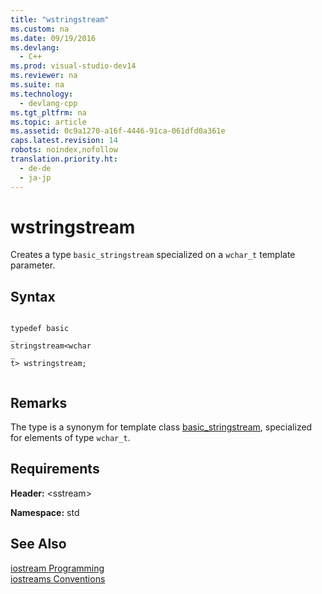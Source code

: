 ```yaml
---
title: "wstringstream"
ms.custom: na
ms.date: 09/19/2016
ms.devlang: 
  - C++
ms.prod: visual-studio-dev14
ms.reviewer: na
ms.suite: na
ms.technology: 
  - devlang-cpp
ms.tgt_pltfrm: na
ms.topic: article
ms.assetid: 0c9a1270-a16f-4446-91ca-061dfd0a361e
caps.latest.revision: 14
robots: noindex,nofollow
translation.priority.ht: 
  - de-de
  - ja-jp
---
```

# wstringstream
Creates a type `basic_stringstream` specialized on a `wchar_t` template parameter.  
  
## Syntax  
  
```  
  
typedef basic  
_  
stringstream<wchar  
_  
t> wstringstream;  
  
```  
  
## Remarks  
 The type is a synonym for template class [basic_stringstream](../vs140/basic_stringstream-Class.md), specialized for elements of type `wchar_t`.  
  
## Requirements  
 **Header:** <sstream\>  
  
 **Namespace:** std  
  
## See Also  
 [iostream Programming](../vs140/iostream-Programming.md)   
 [iostreams Conventions](../vs140/iostreams-Conventions.md)